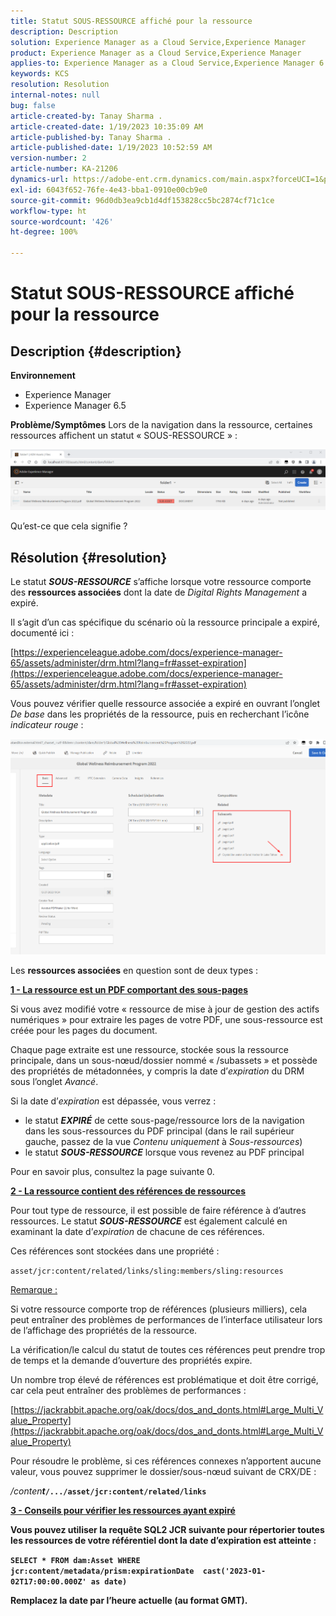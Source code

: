 ```yaml
---
title: Statut SOUS-RESSOURCE affiché pour la ressource
description: Description
solution: Experience Manager as a Cloud Service,Experience Manager
product: Experience Manager as a Cloud Service,Experience Manager
applies-to: Experience Manager as a Cloud Service,Experience Manager 6.5,Experience Manager
keywords: KCS
resolution: Resolution
internal-notes: null
bug: false
article-created-by: Tanay Sharma .
article-created-date: 1/19/2023 10:35:09 AM
article-published-by: Tanay Sharma .
article-published-date: 1/19/2023 10:52:59 AM
version-number: 2
article-number: KA-21206
dynamics-url: https://adobe-ent.crm.dynamics.com/main.aspx?forceUCI=1&pagetype=entityrecord&etn=knowledgearticle&id=f3bef6ef-e497-ed11-aad1-6045bd006e5a
exl-id: 6043f652-76fe-4e43-bba1-0910e00cb9e0
source-git-commit: 96d0db3ea9cb1d4df153828cc5bc2874cf71c1ce
workflow-type: ht
source-wordcount: '426'
ht-degree: 100%

---
```


# Statut SOUS-RESSOURCE affiché pour la ressource

## Description {#description}

<b>Environnement</b>
- Experience Manager
- Experience Manager 6.5



<b>Problème/Symptômes</b>
Lors de la navigation dans la ressource, certaines ressources affichent un statut « SOUS-RESSOURCE » :

![](assets/___f5bef6ef-e497-ed11-aad1-6045bd006e5a___.png)

Qu’est-ce que cela signifie ?


## Résolution {#resolution}


Le statut <b>*SOUS-RESSOURCE</b>* s’affiche lorsque votre ressource comporte des <b>ressources associées</b> dont la date de *Digital Rights Management* a expiré.

Il s’agit d’un cas spécifique du scénario où la ressource principale a expiré, documenté ici :

[https://experienceleague.adobe.com/docs/experience-manager-65/assets/administer/drm.html?lang=fr#asset-expiration](https://experienceleague.adobe.com/docs/experience-manager-65/assets/administer/drm.html?lang=fr#asset-expiration)

Vous pouvez vérifier quelle ressource associée a expiré en ouvrant l’onglet *De base* dans les propriétés de la ressource, puis en recherchant l’icône *indicateur rouge* :

![](assets/6269940b-b98a-ed11-81ac-6045bd006ce9.png)



Les <b>ressources associées</b> en question sont de deux types :

<u><b>1 - La ressource est un PDF comportant des sous-pages</b></u>

Si vous avez modifié votre « ressource de mise à jour de gestion des actifs numériques » pour extraire les pages de votre PDF, une sous-ressource est créée pour les pages du document.

Chaque page extraite est une ressource, stockée sous la ressource principale, dans un sous-nœud/dossier nommé « /subassets » et possède des propriétés de métadonnées, y compris la date d’*expiration* du DRM sous l’onglet *Avancé*.

Si la date d’*expiration* est dépassée, vous verrez :

- le statut <b>*EXPIRÉ</b>* de cette sous-page/ressource lors de la navigation dans les sous-ressources du PDF principal (dans le rail supérieur gauche, passez de la vue *Contenu uniquement* à *Sous-ressources*)
- le statut <b>*SOUS-RESSOURCE</b>* lorsque vous revenez au PDF principal


Pour en savoir plus, consultez la page suivante 0.



<u><b>2 - La ressource contient des références de ressources</b></u>

Pour tout type de ressource, il est possible de faire référence à d’autres ressources. Le statut <b>*SOUS-RESSOURCE</b>* est également calculé en examinant la date d’*expiration* de chacune de ces références.

Ces références sont stockées dans une propriété :

`asset/jcr:content/related/links/sling:members/sling:resources`

<u>Remarque :</u>

Si votre ressource comporte trop de références (plusieurs milliers), cela peut entraîner des problèmes de performances de l’interface utilisateur lors de l’affichage des propriétés de la ressource.

La vérification/le calcul du statut de toutes ces références peut prendre trop de temps et la demande d’ouverture des propriétés expire.

Un nombre trop élevé de références est problématique et doit être corrigé, car cela peut entraîner des problèmes de performances :

[https://jackrabbit.apache.org/oak/docs/dos_and_donts.html#Large_Multi_Value_Property](https://jackrabbit.apache.org/oak/docs/dos_and_donts.html#Large_Multi_Value_Property)

Pour résoudre le problème, si ces références connexes n’apportent aucune valeur, vous pouvez supprimer le dossier/sous-nœud suivant de CRX/DE :

*/conten<b>t*`/.../asset/jcr:content/related/links`



<u><b>3 - Conseils pour vérifier les ressources ayant expiré</b></u>

Vous pouvez utiliser la requête SQL2 JCR suivante pour répertorier toutes les ressources de votre référentiel dont la date d’expiration est atteinte :

`SELECT * FROM dam:Asset WHERE jcr:content/metadata/prism:expirationDate  cast('2023-01-02T17:00:00.000Z' as date)`



Remplacez la date par l’heure actuelle (au format GMT).
